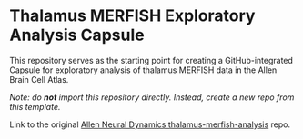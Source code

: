 # Thalamus MERFISH Exploratory Analysis Capsule

This repository serves as the starting point for creating a GitHub-integrated Capsule for exploratory analysis of thalamus MERFISH data in the Allen Brain Cell Atlas. 

*Note: do **not** import this repository directly. Instead, create a new repo from this template.*

Link to the original [Allen Neural Dynamics thalamus-merfish-analysis](https://github.com/AllenNeuralDynamics/thalamus-merfish-analysis) repo. 

